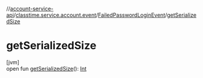//[account-service-api](../../../index.md)/[classtime.service.account.event](../index.md)/[FailedPasswordLoginEvent](index.md)/[getSerializedSize](get-serialized-size.md)

# getSerializedSize

[jvm]\
open fun [getSerializedSize](get-serialized-size.md)(): [Int](https://kotlinlang.org/api/latest/jvm/stdlib/kotlin/-int/index.html)
